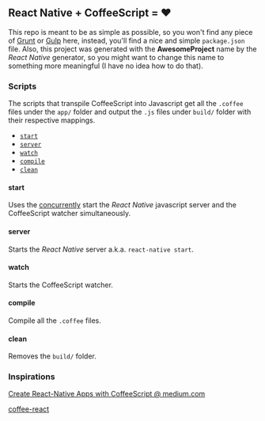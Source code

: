 ## React Native + CoffeeScript = :heart:

This repo is meant to be as simple as possible, so you won't find any piece of [Grunt](http://gruntjs.com/) or [Gulp](http://gulpjs.com/) here, instead, you'll find a nice and simple `package.json` file. Also, this project was generated with the **AwesomeProject** name by the *React Native* generator, so you might want to change this name to something more meaningful (I have no idea how to do that).

### Scripts
The scripts that transpile CoffeeScript into Javascript get all the `.coffee` files under the `app/` folder and output the `.js` files under `build/` folder with their respective mappings.

- [`start`](#start)
- [`server`](#server)
- [`watch`](#watch)
- [`compile`](#compile)
- [`clean`](#clean)

#### <a name="start"></a>start
Uses the [concurrently](https://www.npmjs.com/package/concurrently) start the *React Native* javascript server and the CoffeeScript watcher simultaneously.

#### <a name="server">server
Starts the *React Native* server a.k.a. `react-native start`.

#### <a name="watch">watch
Starts the CoffeeScript watcher.

#### <a name="compile">compile
Compile all the `.coffee` files.

#### <a name="clean">clean
Removes the `build/` folder.

### Inspirations
[Create React-Native Apps with CoffeeScript @ medium.com](https://m.raise.coffee/create-react-native-apps-with-coffeescript-dcfb4dc1671a#.2awn30sfc)

[coffee-react](https://www.npmjs.com/package/coffee-react)

